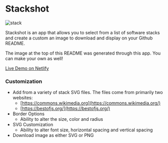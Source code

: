 # Stackshot
![stack](https://i.imgur.com/QpvdQJe.png)

Stackshot is an app that allows you to select from a list of software stacks and create a custom an image to download and display on your Github README.

The image at the top of this README was generated through this app. You can make your own as well!

[Live Demo on Netlify](https://stackshotapp.netlify.app/)

### Customization

-   Add from a variety of stack SVG files. The files come from primarily two websites:
    -   [https://commons.wikimedia.org](https://commons.wikimedia.org/)
    -   [https://bestofjs.org/](https://bestofjs.org/)
-   Border Options
    -   Ability to alter the size, color and radius
-   SVG Customization
    -   Ability to alter font size, horizontal spacing and vertical spacing
-   Download image as either SVG or PNG

